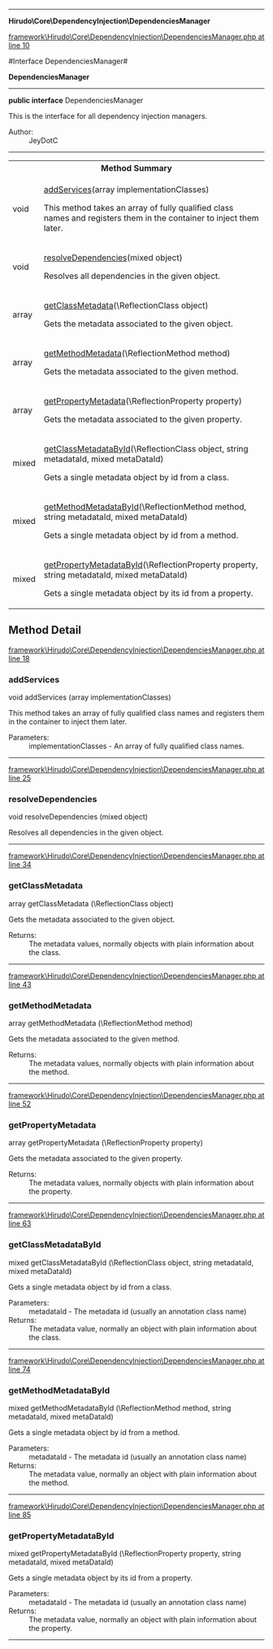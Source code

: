 

- - -

**Hirudo\Core\DependencyInjection\DependenciesManager**


<a href="https://github.com/JeyDotC/Hirudo/blob/make-composer-compatible/framework/Hirudo/Core/DependencyInjection/DependenciesManager.php#L10" target='_blank'>framework\Hirudo\Core\DependencyInjection\DependenciesManager.php at line 10</a>

#Interface DependenciesManager#

**DependenciesManager**




- - -

<p><strong>public  interface</strong> <span>DependenciesManager</span></p>

<div class="comment" id="overview_description"><p>This is the interface for all dependency injection managers.</p></div>

<dl>
<dt>Author:</dt>
<dd>JeyDotC</dd>
</dl>


<hr />

<table id="summary_method">
<tr><th colspan="2">Method Summary</th></tr>
<tr>
<td><span class='k'></span> <span class='nx'>void</span></td>
<td class="description"><p class="name"><a href="#addservices">addServices</a>(array implementationClasses)</p><p class="description">This method takes an array of fully qualified class names and registers them
in the container to inject them later.</p></td>
</tr>
<tr>
<td><span class='k'></span> <span class='nx'>void</span></td>
<td class="description"><p class="name"><a href="#resolvedependencies">resolveDependencies</a>(mixed object)</p><p class="description">Resolves all dependencies in the given object.</p></td>
</tr>
<tr>
<td><span class='k'></span> <span class='nx'>array<mixed></span></td>
<td class="description"><p class="name"><a href="#getclassmetadata">getClassMetadata</a>(\ReflectionClass object)</p><p class="description">Gets the metadata associated to the given object.</p></td>
</tr>
<tr>
<td><span class='k'></span> <span class='nx'>array<mixed></span></td>
<td class="description"><p class="name"><a href="#getmethodmetadata">getMethodMetadata</a>(\ReflectionMethod method)</p><p class="description">Gets the metadata associated to the given method.</p></td>
</tr>
<tr>
<td><span class='k'></span> <span class='nx'>array<mixed></span></td>
<td class="description"><p class="name"><a href="#getpropertymetadata">getPropertyMetadata</a>(\ReflectionProperty property)</p><p class="description">Gets the metadata associated to the given property.</p></td>
</tr>
<tr>
<td><span class='k'></span> <span class='nx'>mixed</span></td>
<td class="description"><p class="name"><a href="#getclassmetadatabyid">getClassMetadataById</a>(\ReflectionClass object, string metadataId, mixed metaDataId)</p><p class="description">Gets a single metadata object by id from
a class.</p></td>
</tr>
<tr>
<td><span class='k'></span> <span class='nx'>mixed</span></td>
<td class="description"><p class="name"><a href="#getmethodmetadatabyid">getMethodMetadataById</a>(\ReflectionMethod method, string metadataId, mixed metaDataId)</p><p class="description">Gets a single metadata object by id from
a method.</p></td>
</tr>
<tr>
<td><span class='k'></span> <span class='nx'>mixed</span></td>
<td class="description"><p class="name"><a href="#getpropertymetadatabyid">getPropertyMetadataById</a>(\ReflectionProperty property, string metadataId, mixed metaDataId)</p><p class="description">Gets a single metadata object by its id from
a property.</p></td>
</tr>
</table>

<h2 id="detail_method">Method Detail</h2>

<a href="https://github.com/JeyDotC/Hirudo/blob/make-composer-compatible/framework/Hirudo/Core/DependencyInjection/DependenciesManager.php#L18" target='_blank'>framework\Hirudo\Core\DependencyInjection\DependenciesManager.php at line 18</a>

<h3 id="addServices()">addServices</h3>
<span class='k'></span> <span class='nx'>void</span> <span class='nf'>addServices</span> (array implementationClasses)

<div class="details">
<p>This method takes an array of fully qualified class names and registers them
in the container to inject them later.</p><dl>
<dt>Parameters:</dt>
<dd>implementationClasses - An array of fully qualified class names.</dd>
</dl>

</div>

- - -


<a href="https://github.com/JeyDotC/Hirudo/blob/make-composer-compatible/framework/Hirudo/Core/DependencyInjection/DependenciesManager.php#L25" target='_blank'>framework\Hirudo\Core\DependencyInjection\DependenciesManager.php at line 25</a>

<h3 id="resolveDependencies()">resolveDependencies</h3>
<span class='k'></span> <span class='nx'>void</span> <span class='nf'>resolveDependencies</span> (mixed object)

<div class="details">
<p>Resolves all dependencies in the given object.</p>
</div>

- - -


<a href="https://github.com/JeyDotC/Hirudo/blob/make-composer-compatible/framework/Hirudo/Core/DependencyInjection/DependenciesManager.php#L34" target='_blank'>framework\Hirudo\Core\DependencyInjection\DependenciesManager.php at line 34</a>

<h3 id="getClassMetadata()">getClassMetadata</h3>
<span class='k'></span> <span class='nx'>array<mixed></span> <span class='nf'>getClassMetadata</span> (\ReflectionClass object)

<div class="details">
<p>Gets the metadata associated to the given object.</p><dl>
<dt>Returns:</dt>
<dd>The metadata values, normally objects with plain information about the class.</dd>
</dl>

</div>

- - -


<a href="https://github.com/JeyDotC/Hirudo/blob/make-composer-compatible/framework/Hirudo/Core/DependencyInjection/DependenciesManager.php#L43" target='_blank'>framework\Hirudo\Core\DependencyInjection\DependenciesManager.php at line 43</a>

<h3 id="getMethodMetadata()">getMethodMetadata</h3>
<span class='k'></span> <span class='nx'>array<mixed></span> <span class='nf'>getMethodMetadata</span> (\ReflectionMethod method)

<div class="details">
<p>Gets the metadata associated to the given method.</p><dl>
<dt>Returns:</dt>
<dd>The metadata values, normally objects with plain information about the method.</dd>
</dl>

</div>

- - -


<a href="https://github.com/JeyDotC/Hirudo/blob/make-composer-compatible/framework/Hirudo/Core/DependencyInjection/DependenciesManager.php#L52" target='_blank'>framework\Hirudo\Core\DependencyInjection\DependenciesManager.php at line 52</a>

<h3 id="getPropertyMetadata()">getPropertyMetadata</h3>
<span class='k'></span> <span class='nx'>array<mixed></span> <span class='nf'>getPropertyMetadata</span> (\ReflectionProperty property)

<div class="details">
<p>Gets the metadata associated to the given property.</p><dl>
<dt>Returns:</dt>
<dd>The metadata values, normally objects with plain information about the property.</dd>
</dl>

</div>

- - -


<a href="https://github.com/JeyDotC/Hirudo/blob/make-composer-compatible/framework/Hirudo/Core/DependencyInjection/DependenciesManager.php#L63" target='_blank'>framework\Hirudo\Core\DependencyInjection\DependenciesManager.php at line 63</a>

<h3 id="getClassMetadataById()">getClassMetadataById</h3>
<span class='k'></span> <span class='nx'>mixed</span> <span class='nf'>getClassMetadataById</span> (\ReflectionClass object, string metadataId, mixed metaDataId)

<div class="details">
<p>Gets a single metadata object by id from
a class.</p><dl>
<dt>Parameters:</dt>
<dd></dd>
<dd>metadataId - The metadata id (usually an annotation class name)</dd>
<dt>Returns:</dt>
<dd>The metadata value, normally an object with plain information about the class.</dd>
</dl>

</div>

- - -


<a href="https://github.com/JeyDotC/Hirudo/blob/make-composer-compatible/framework/Hirudo/Core/DependencyInjection/DependenciesManager.php#L74" target='_blank'>framework\Hirudo\Core\DependencyInjection\DependenciesManager.php at line 74</a>

<h3 id="getMethodMetadataById()">getMethodMetadataById</h3>
<span class='k'></span> <span class='nx'>mixed</span> <span class='nf'>getMethodMetadataById</span> (\ReflectionMethod method, string metadataId, mixed metaDataId)

<div class="details">
<p>Gets a single metadata object by id from
a method.</p><dl>
<dt>Parameters:</dt>
<dd></dd>
<dd>metadataId - The metadata id (usually an annotation class name)</dd>
<dt>Returns:</dt>
<dd>The metadata value, normally an object with plain information about the method.</dd>
</dl>

</div>

- - -


<a href="https://github.com/JeyDotC/Hirudo/blob/make-composer-compatible/framework/Hirudo/Core/DependencyInjection/DependenciesManager.php#L85" target='_blank'>framework\Hirudo\Core\DependencyInjection\DependenciesManager.php at line 85</a>

<h3 id="getPropertyMetadataById()">getPropertyMetadataById</h3>
<span class='k'></span> <span class='nx'>mixed</span> <span class='nf'>getPropertyMetadataById</span> (\ReflectionProperty property, string metadataId, mixed metaDataId)

<div class="details">
<p>Gets a single metadata object by its id from
a property.</p><dl>
<dt>Parameters:</dt>
<dd></dd>
<dd>metadataId - The metadata id (usually an annotation class name)</dd>
<dt>Returns:</dt>
<dd>The metadata value, normally an object with plain information about the property.</dd>
</dl>

</div>

- - -

